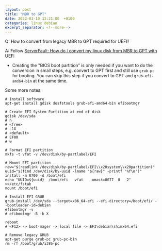 ```yaml
---
layout: post
title: "MBR to GPT"
date: 2022-03-10 12:21:00  +0100
categories: linux debian
excerpt_separator: <!--more-->
---
```


Q: How to convert from legacy MBR to GPT required for UEFI?

A: Follow [ServerFault: How do I convert my linux disk from MBR to GPT with UEFI](https://serverfault.com/questions/963178/how-do-i-convert-my-linux-disk-from-mbr-to-gpt-with-uefi)

* Creating the "BIOS boot partition" is only needed if you want to do the conversion in small steps, e.g. convert to GPT first and still use `grub-pc` for booting.
  You can skip this step if you convert to GPT and `grub-efi-amd64-bin` at the same time.

<!--more-->

Some more notes:

```
# Install software
apt-get install gdisk dosfstools grub-efi-amd64-bin efibootmgr

# Create EFI System Partition at end of disk
gdisk /dev/sda
# n
# <free>
# -1G
# <default>
# EF00
# w

# Format EFI partition
mkfs -t vfat -v /dev/disk/by-partlabel/EFI

# Mount EFI partition
raw="$(readlink /dev/disk/by-partlabel/EFI\\x20system\\x20partition)"
uuid="$(find /dev/disk/by-uuid -lname "${raw}" -printf '%f\n')"
install -m 0700 -d /boot/efi
echo "UUID=${uuid}	/boot/efi	vfat	umask=0077	0	2" >>/etc/fstab
mount /boot/efi

# Install EFI GRUB
grub-install /dev/sda --target=x86_64-efi --efi-directory=/boot/efi/ --bootloader-id=debian
efibootmgr -v
# efibootmgr -B -b X

reboot
# <F12> -> boot-mager -> local file -> EFI\debian\shimx64.efi

# Remove legacy GRUB
apt-get purge grub-pc grub-pc-bin
rm -rf /boot/grub/i386-pc
```

